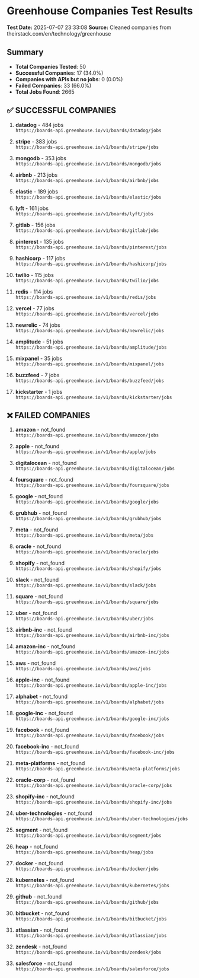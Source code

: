 # Greenhouse Companies Test Results

**Test Date:** 2025-07-07 23:33:08
**Source:** Cleaned companies from theirstack.com/en/technology/greenhouse

## Summary
- **Total Companies Tested**: 50
- **Successful Companies**: 17 (34.0%)
- **Companies with APIs but no jobs**: 0 (0.0%)
- **Failed Companies**: 33 (66.0%)
- **Total Jobs Found**: 2665

## ✅ SUCCESSFUL COMPANIES

1. **datadog** - 484 jobs  
   `https://boards-api.greenhouse.io/v1/boards/datadog/jobs`

2. **stripe** - 383 jobs  
   `https://boards-api.greenhouse.io/v1/boards/stripe/jobs`

3. **mongodb** - 353 jobs  
   `https://boards-api.greenhouse.io/v1/boards/mongodb/jobs`

4. **airbnb** - 213 jobs  
   `https://boards-api.greenhouse.io/v1/boards/airbnb/jobs`

5. **elastic** - 189 jobs  
   `https://boards-api.greenhouse.io/v1/boards/elastic/jobs`

6. **lyft** - 161 jobs  
   `https://boards-api.greenhouse.io/v1/boards/lyft/jobs`

7. **gitlab** - 156 jobs  
   `https://boards-api.greenhouse.io/v1/boards/gitlab/jobs`

8. **pinterest** - 135 jobs  
   `https://boards-api.greenhouse.io/v1/boards/pinterest/jobs`

9. **hashicorp** - 117 jobs  
   `https://boards-api.greenhouse.io/v1/boards/hashicorp/jobs`

10. **twilio** - 115 jobs  
   `https://boards-api.greenhouse.io/v1/boards/twilio/jobs`

11. **redis** - 114 jobs  
   `https://boards-api.greenhouse.io/v1/boards/redis/jobs`

12. **vercel** - 77 jobs  
   `https://boards-api.greenhouse.io/v1/boards/vercel/jobs`

13. **newrelic** - 74 jobs  
   `https://boards-api.greenhouse.io/v1/boards/newrelic/jobs`

14. **amplitude** - 51 jobs  
   `https://boards-api.greenhouse.io/v1/boards/amplitude/jobs`

15. **mixpanel** - 35 jobs  
   `https://boards-api.greenhouse.io/v1/boards/mixpanel/jobs`

16. **buzzfeed** - 7 jobs  
   `https://boards-api.greenhouse.io/v1/boards/buzzfeed/jobs`

17. **kickstarter** - 1 jobs  
   `https://boards-api.greenhouse.io/v1/boards/kickstarter/jobs`

## ❌ FAILED COMPANIES

1. **amazon** - not_found  
   `https://boards-api.greenhouse.io/v1/boards/amazon/jobs`

2. **apple** - not_found  
   `https://boards-api.greenhouse.io/v1/boards/apple/jobs`

3. **digitalocean** - not_found  
   `https://boards-api.greenhouse.io/v1/boards/digitalocean/jobs`

4. **foursquare** - not_found  
   `https://boards-api.greenhouse.io/v1/boards/foursquare/jobs`

5. **google** - not_found  
   `https://boards-api.greenhouse.io/v1/boards/google/jobs`

6. **grubhub** - not_found  
   `https://boards-api.greenhouse.io/v1/boards/grubhub/jobs`

7. **meta** - not_found  
   `https://boards-api.greenhouse.io/v1/boards/meta/jobs`

8. **oracle** - not_found  
   `https://boards-api.greenhouse.io/v1/boards/oracle/jobs`

9. **shopify** - not_found  
   `https://boards-api.greenhouse.io/v1/boards/shopify/jobs`

10. **slack** - not_found  
   `https://boards-api.greenhouse.io/v1/boards/slack/jobs`

11. **square** - not_found  
   `https://boards-api.greenhouse.io/v1/boards/square/jobs`

12. **uber** - not_found  
   `https://boards-api.greenhouse.io/v1/boards/uber/jobs`

13. **airbnb-inc** - not_found  
   `https://boards-api.greenhouse.io/v1/boards/airbnb-inc/jobs`

14. **amazon-inc** - not_found  
   `https://boards-api.greenhouse.io/v1/boards/amazon-inc/jobs`

15. **aws** - not_found  
   `https://boards-api.greenhouse.io/v1/boards/aws/jobs`

16. **apple-inc** - not_found  
   `https://boards-api.greenhouse.io/v1/boards/apple-inc/jobs`

17. **alphabet** - not_found  
   `https://boards-api.greenhouse.io/v1/boards/alphabet/jobs`

18. **google-inc** - not_found  
   `https://boards-api.greenhouse.io/v1/boards/google-inc/jobs`

19. **facebook** - not_found  
   `https://boards-api.greenhouse.io/v1/boards/facebook/jobs`

20. **facebook-inc** - not_found  
   `https://boards-api.greenhouse.io/v1/boards/facebook-inc/jobs`

21. **meta-platforms** - not_found  
   `https://boards-api.greenhouse.io/v1/boards/meta-platforms/jobs`

22. **oracle-corp** - not_found  
   `https://boards-api.greenhouse.io/v1/boards/oracle-corp/jobs`

23. **shopify-inc** - not_found  
   `https://boards-api.greenhouse.io/v1/boards/shopify-inc/jobs`

24. **uber-technologies** - not_found  
   `https://boards-api.greenhouse.io/v1/boards/uber-technologies/jobs`

25. **segment** - not_found  
   `https://boards-api.greenhouse.io/v1/boards/segment/jobs`

26. **heap** - not_found  
   `https://boards-api.greenhouse.io/v1/boards/heap/jobs`

27. **docker** - not_found  
   `https://boards-api.greenhouse.io/v1/boards/docker/jobs`

28. **kubernetes** - not_found  
   `https://boards-api.greenhouse.io/v1/boards/kubernetes/jobs`

29. **github** - not_found  
   `https://boards-api.greenhouse.io/v1/boards/github/jobs`

30. **bitbucket** - not_found  
   `https://boards-api.greenhouse.io/v1/boards/bitbucket/jobs`

31. **atlassian** - not_found  
   `https://boards-api.greenhouse.io/v1/boards/atlassian/jobs`

32. **zendesk** - not_found  
   `https://boards-api.greenhouse.io/v1/boards/zendesk/jobs`

33. **salesforce** - not_found  
   `https://boards-api.greenhouse.io/v1/boards/salesforce/jobs`

